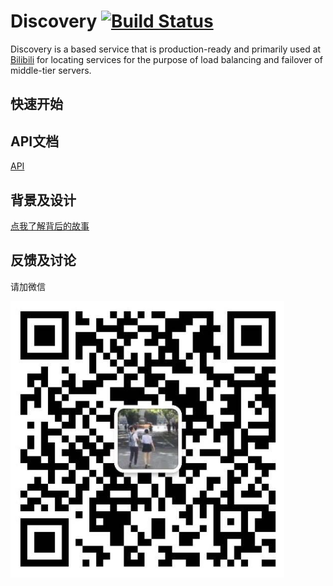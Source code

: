 # Discovery [![Build Status](https://travis-ci.org/Bilibili/discovery.svg?branch=master)](https://travis-ci.org/Bilibili/discovery)

Discovery is a based service that is production-ready and primarily used at [Bilibili](https://www.bilibili.com/) for locating services for the purpose of load balancing and failover of middle-tier servers.

## 快速开始



## API文档

[API](api.md)

## 背景及设计

[点我了解背后的故事](intro.md)

## 反馈及讨论

请加微信

![wechat](discovery_wechat.png)
